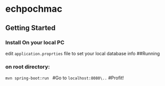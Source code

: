 # echpochmac

## Getting Started
### Install On your local PC

edit ``application.proprties`` file to set your local database info
##Running 
### on root directory: 
``
 mvn spring-boot:run 
``
#Go to
``localhost:8080\..``
#Profit!
